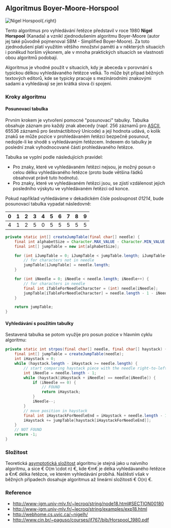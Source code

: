 ## Algoritmus Boyer-Moore-Horspool

![Nigel Horspool](http://www.csc.uvic.ca/dm_images/150x212/Nigel_150x212.png){.right}

Tento algoritmus pro vyhledávání řetězce představil v roce 1980 **Nigel Horspool** (Kanada) a vznikl zjednodušením algoritmu Boyer-Moore (autor jej také původně pojmenoval SBM - Simplified Boyer-Moore). Za toto zjednodušení platí využitím většího množství paměti a v některých situacích i poněkud horším výkonem, ale v mnoha praktických situacích se vlastnosti obou algoritmů podobají.

Algoritmus je vhodné použít v situacích, kdy je abeceda v porovnání s typickou délkou vyhledávaného řetězce velká. To může být případ běžných textových editorů, kde se typicky pracuje s mezinárodními znakovými sadami a vyhledávají se jen krátká slova či spojení.

### Kroky algoritmu

#### Posunovací tabulka

Prvním krokem je vytvoření pomocné "posunovací" tabulky. Tabulka obsahuje záznam pro každý znak abecedy (např. 256 záznamů pro [ASCII](wiki/ascii), 65536 záznamů pro šestnáctibitový Unicode) a její hodnota udává, o kolik znaků se může pozice v prohledávaném řetězci bezpečně posunout, nedojde-li ke shodě s vyhledávaným řetězcem. Indexem do tabulky je poslední znak vyhodnocované části prohledávaného řetězce.

Tabulka se vyplní podle následujících pravidel: 

- Pro znaky, které ve vyhledávaném řetězci nejsou, je možný posun o celou délku vyhledávaného řetězce (proto bude většina řádků obsahovat právě tuto hodnotu).
- Pro znaky, které ve vyhledávaném řetězci jsou, se zjistí vzdálenost jejich posledního výskytu ve vyhledávaném řetězci od konce.

Pokud například vyhledáváme v dekadickém čísle posloupnost *01214*, bude posunovací tabulka vypadat následovně:

| 0 | 1 | 2 | 3 | 4 | 5 | 6 | 7 | 8 | 9
|---|---|---|---|---|---|---|---|---|---
| 4 | 1 | 2 | 5 | 0 | 5 | 5 | 5 | 5 | 5

```java
private static int[] createJumpTable(final char[] needle) {
    final int alphabetSize = Character.MAX_VALUE - Character.MIN_VALUE + 1;
    final int[] jumpTable = new int[alphabetSize];

    for (int iJumpTable = 0; iJumpTable < jumpTable.length; iJumpTable++) {
        // for characters not in needle
        jumpTable[iJumpTable] = needle.length;
    }

    for (int iNeedle = 0; iNeedle < needle.length; iNeedle++) {
        // for characters in needle
        final int iTableForNeedleCharacter = (int) needle[iNeedle];
        jumpTable[iTableForNeedleCharacter] = needle.length - 1 - iNeedle;
    }

    return jumpTable;
}
```

#### Vyhledávání s použitím tabulky

Sestavená tabulka se potom využije pro posun pozice v hlavním cyklu algoritmu:

```java
private static int strpos(final char[] needle, final char[] haystack) {
    final int[] jumpTable = createJumpTable(needle);
    int iHaystack = 0;
    while (haystack.length - iHaystack >= needle.length) {
        // start comparing haystack piece with the needle right-to-left
        int iNeedle = needle.length - 1;
        while (haystack[iHaystack + iNeedle] == needle[iNeedle]) {
            if (iNeedle == 0) {
                // FOUND
                return iHaystack;
            }
            iNeedle--;
        }
        // move position in haystack
        final int iHaystackForNeedleEnd = iHaystack + needle.length - 1;
        iHaystack += jumpTable[haystack[iHaystackForNeedleEnd]];
    }
    // NOT FOUND
    return -1;
}
```

### Složitost

Teoretická [asymptotická složitost](wiki/asymptoticka-slozitost) algoritmu je stejná jako u naivního algoritmu, a sice € O(m \cdot n) €, kde €m€ je délka vyhledávaného řetězce a €n€ délka řetězce, ve kterém vyhledávání probíhá. Naštěstí však v běžných případech dosahuje algoritmus až lineární složitosti € O(n) €.

### Reference

- http://www-igm.univ-mlv.fr/~lecroq/string/node18.html#SECTION00180
- http://www-igm.univ-mlv.fr/~lecroq/string/examples/exp18.html
- http://webhome.cs.uvic.ca/~nigelh/
- http://www.cin.br/~paguso/courses/if767/bib/Horspool_1980.pdf